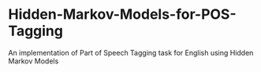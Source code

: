 # Hidden-Markov-Models-for-POS-Tagging
An implementation of Part of Speech Tagging task for English using Hidden Markov Models
